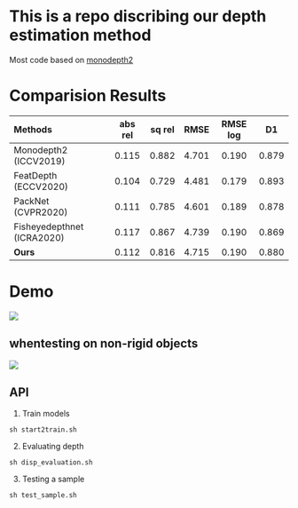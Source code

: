 # This is a repo discribing our depth estimation method
 Most code based on [monodepth2](https://github.com/nianticlabs/monodepth2)
# Comparision Results

| Methods    | abs rel | sq rel | RMSE  | RMSE log | D1 |
| :----------- | :-----: | :----: | :---: | :------: | :--------: |
| Monodepth2 (ICCV2019) | 0.115   | 0.882  | 4.701 | 0.190    | 0.879      |
| FeatDepth (ECCV2020) | 0.104 | 0.729 | 4.481 | 0.179 | 0.893|
| PackNet (CVPR2020) | 0.111 | 0.785 | 4.601 | 0.189 | 0.878 |
| Fisheyedepthnet (ICRA2020) | 0.117 | 0.867 | 4.739 | 0.190 | 0.869 |
| **Ours** | 0.112 | 0.816 | 4.715 | 0.190 | 0.880 |

# Demo
![](demo1.gif)
## whentesting on non-rigid objects
![](pedestrians.gif)
## API
1. Train models

```
sh start2train.sh
```

2. Evaluating depth
```
sh disp_evaluation.sh
```

3. Testing a sample
```
sh test_sample.sh
```
